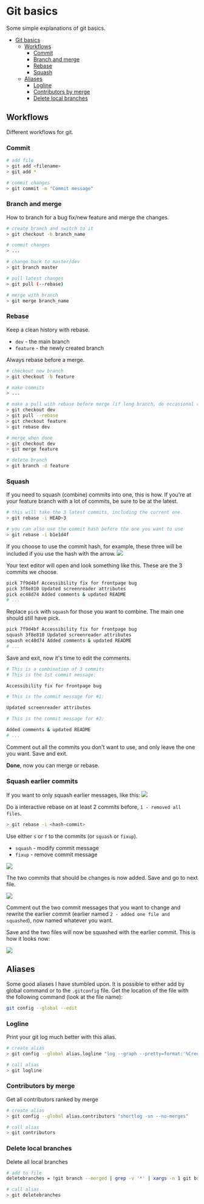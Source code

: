 # Git basics

Some simple explanations of git basics.

-   [Git basics](#git-basics)
    -   [Workflows](#workflows)
        -   [Commit](#commit)
        -   [Branch and merge](#branch-and-merge)
        -   [Rebase](#rebase)
        -   [Squash](#squash)
    -   [Aliases](#aliases)
        -   [Logline](#logline)
        -   [Contributors by merge](#contributors-by-merge)
        -   [Delete local branches](#delete-local-branches)

## Workflows

Different workflows for git.

### Commit

```bash
# add file
> git add <filename>
> git add *

# commit changes
> git commit -m "Commit message"
```

### Branch and merge

How to branch for a bug fix/new feature and merge the changes.

```bash
# create branch and switch to it
> git checkout -b branch_name

# commit changes
> ...

# change back to master/dev
> git branch master

# pull latest changes
> git pull (--rebase)

# merge with branch
> git merge branch_name
```

### Rebase

Keep a clean history with rebase.

-   `dev` - the main branch
-   `feature` - the newly created branch

Always rebase before a merge.

```bash
# checkout new branch
> git checkout -b feature

# make commits
> ...

# make a pull with rebase before merge (if long branch, do occasional rebases)
> git checkout dev
> git pull --rebase
> git checkout feature
> git rebase dev

# merge when done
> git checkout dev
> git merge feature

# delete branch
> git branch -d feature
```

### Squash

If you need to squash (combine) commits into one, this is how. If you're at your feature branch with a lot of commits, be sure to be at the latest.

```bash
# this will take the 3 latest commits, including the current one.
> git rebase -i HEAD~3

# you can also use the commit hash before the one you want to use
> git rebase -i b1e1d4f
```

If you choose to use the commit hash, for example, these three will be included if you use the hash with the arrow.
![](https://i.imgur.com/O6OLnFa.png)

Your text editor will open and look something like this. These are the 3 commits we choose.

```bash
pick 7f9d4bf Accessibility fix for frontpage bug
pick 3f8e810 Updated screenreader attributes
pick ec48d74 Added comments & updated README
# ...
```

Replace `pick` with `squash` for those you want to combine. The main one should still have pick.

```bash
pick 7f9d4bf Accessibility fix for frontpage bug
squash 3f8e810 Updated screenreader attributes
squash ec48d74 Added comments & updated README
# ...
```

Save and exit, now it's time to edit the comments.

```bash
# This is a combination of 3 commits
# This is the 1st commit message:

Accessibility fix for frontpage bug

# This is the commit message for #1:

Updated screenreader attributes

# This is the commit message for #2:

Added comments & updated README
# ...
```

Comment out all the commits you don't want to use, and only leave the one you want. Save and exit.

**Done**, now you can merge or rebase.

### Squash earlier commits

If you want to only squash earlier messages, like this:
![](https://i.imgur.com/sOSspZf.png)

Do a interactive rebase on at least 2 commits before, `1 - removed all files`.

```bash
> git rebase -i <hash-commit>
```

Use either `s` or `f` to the commits (or `squash` or `fixup`).

-   `squash` - modify commit message
-   `fixup` - remove commit message

![](https://i.imgur.com/ibO0bLx.png)

The two commits that should be changes is now added. Save and go to next file.

![](https://i.imgur.com/2fP5Eyh.png)

Comment out the two commit messages that you want to change and rewrite the earlier commit (earlier named `2 - added one file and squashed`), now named whatever you want.

Save and the two files will now be squashed with the earlier commit. This is how it looks now:

![](https://i.imgur.com/84Ui2G7.png)

## Aliases

Some good aliases I have stumbled upon. It is possible to either add by global command or to the `.gitconfig` file. Get the location of the file with the following command (look at the file name):

```bash
git config --global --edit
```

### Logline

Print your git log much better with this alias.

```bash
# create alias
> git config --global alias.logline "log --graph --pretty=format:'%Cred%h%Creset -%C(yellow)%d%Creset %s %Cgreen(%cr) %C(bold blue)<%an>%Creset' --abbrev-commit"

# call alias
> git logline
```

### Contributors by merge

Get all contributors ranked by merge

```bash
# create alias
> git config --global alias.contributors "shortlog -sn --no-merges"

# call alias
> git contributors
```

### Delete local branches

Delete all local branches

```bash
# add to file
deletebranches = !git branch --merged | grep -v '*' | xargs -n 1 git branch -d

# call alias
> git deletebranches
```
